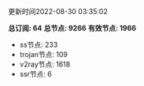 更新时间2022-08-30 03:35:02

**总订阅: 64**
**总节点: 9266**
**有效节点: 1966**
- ss节点: 233
- trojan节点: 109
- v2ray节点: 1618
- ssr节点: 6
